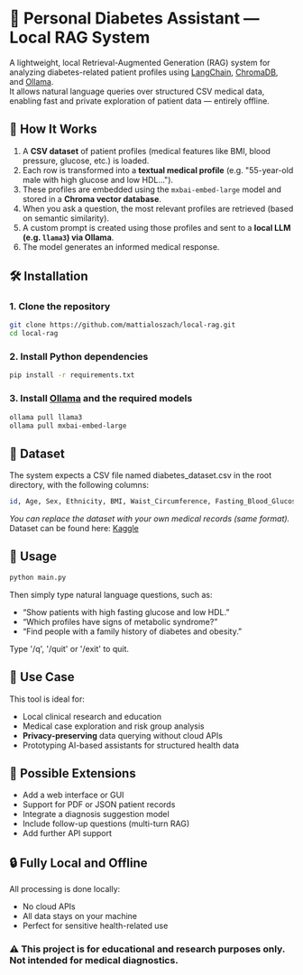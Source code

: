 # 🧠 Personal Diabetes Assistant — Local RAG System

A lightweight, local Retrieval-Augmented Generation (RAG) system for analyzing diabetes-related patient profiles using [LangChain](https://github.com/langchain-ai/langchain), [ChromaDB](https://github.com/chroma-core/chroma), and [Ollama](https://ollama.com/).  
It allows natural language queries over structured CSV medical data, enabling fast and private exploration of patient data — entirely offline.

## 🚀 How It Works

1. A **CSV dataset** of patient profiles (medical features like BMI, blood pressure, glucose, etc.) is loaded.
2. Each row is transformed into a **textual medical profile** (e.g. "55-year-old male with high glucose and low HDL...").
3. These profiles are embedded using the `mxbai-embed-large` model and stored in a **Chroma vector database**.
4. When you ask a question, the most relevant profiles are retrieved (based on semantic similarity).
5. A custom prompt is created using those profiles and sent to a **local LLM (e.g. `llama3`) via Ollama**.
6. The model generates an informed medical response.

## 🛠 Installation

### 1. Clone the repository

```bash
git clone https://github.com/mattialoszach/local-rag.git
cd local-rag
```

### 2. Install Python dependencies

```bash
pip install -r requirements.txt
```

### 3. Install [Ollama](https://ollama.com/) and the required models

```bash
ollama pull llama3
ollama pull mxbai-embed-large
```

## 📄 Dataset
The system expects a CSV file named diabetes_dataset.csv in the root directory, with the following columns:
```bash
id, Age, Sex, Ethnicity, BMI, Waist_Circumference, Fasting_Blood_Glucose, HbA1c, Blood_Pressure_Systolic, Blood_Pressure_Diastolic, Cholesterol_Total, Cholesterol_HDL, Cholesterol_LDL, GGT, Serum_Urate, Physical_Activity_Level, Dietary_Intake_Calories, Alcohol_Consumption, Smoking_Status, Family_History_of_Diabetes, Previous_Gestational_Diabetes
```
*You can replace the dataset with your own medical records (same format).*
Dataset can be found here: [Kaggle](https://www.kaggle.com/datasets/marshalpatel3558/diabetes-prediction-dataset/data)

## 💬 Usage
```bash
python main.py
```
Then simply type natural language questions, such as:
- “Show patients with high fasting glucose and low HDL.”
- “Which profiles have signs of metabolic syndrome?”
- “Find people with a family history of diabetes and obesity.”

Type '/q', '/quit' or '/exit' to quit.

## 🎯 Use Case
This tool is ideal for:
- Local clinical research and education
- Medical case exploration and risk group analysis
- **Privacy-preserving** data querying without cloud APIs
- Prototyping AI-based assistants for structured health data

## 🧩 Possible Extensions
- Add a web interface or GUI
- Support for PDF or JSON patient records
- Integrate a diagnosis suggestion model
- Include follow-up questions (multi-turn RAG)
- Add further API support

## 🔒 Fully Local and Offline
All processing is done locally:
- No cloud APIs
- All data stays on your machine
- Perfect for sensitive health-related use

### ⚠️ This project is for **educational** and **research** purposes only. Not intended for medical diagnostics.

